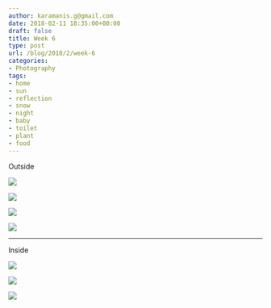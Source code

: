 ```yaml
---
author: karamanis.g@gmail.com
date: 2018-02-11 18:35:00+00:00
draft: false
title: Week 6
type: post
url: /blog/2018/2/week-6
categories:
- Photography
tags:
- home
- sun
- reflection
- snow
- night
- baby
- toilet
- plant
- food
---
```


Outside



  
   ![](/images/2018-02-11-20182week-6/IMG_4182.jpg)

  

  
   ![](/images/2018-02-11-20182week-6/FullSizeRender.jpg)

  

  
   ![](/images/2018-02-11-20182week-6/IMG_4254.jpg)

  

  
   ![](/images/2018-02-11-20182week-6/IMG_4222.jpg)

  



* * *

Inside



  
   ![](/images/2018-02-11-20182week-6/IMG_4209.jpg)

  

  
   ![](/images/2018-02-11-20182week-6/IMG_4186.jpg)

  

  
   ![](/images/2018-02-11-20182week-6/IMG_4212.jpg)

  


